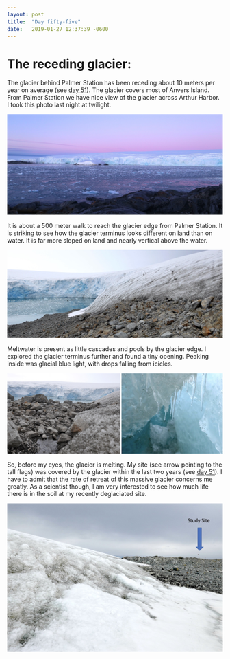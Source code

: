 ```yaml
---
layout: post
title:  "Day fifty-five"
date:   2019-01-27 12:37:39 -0600
---
```

# The receding glacier: 
The glacier behind Palmer Station has been receding about 10 meters per year on average (see [day 51](https://natasjavgestel.github.io/blog/2019/01/23/day-fiftyone)). The glacier covers most of Anvers Island. From Palmer Station we have nice view of the glacier across Arthur Harbor. I took this photo last night at twilight.  

![Marr Ice Piedmont across Arthur Harbor](/assets/blog_photos/190127/Glacier_Jan26.jpg)

It is about a 500 meter walk to reach the glacier edge from Palmer Station. It is striking to see how the glacier terminus looks different on land than on water. It is far more sloped on land and nearly vertical above the water. 

![Marr Ice Piedmont terminus land and water](/assets/blog_photos/190127/Glacier_edge.jpg)

Meltwater is present as little cascades and pools by the glacier edge. I explored the glacier terminus further and found a tiny opening. Peaking inside was glacial blue light, with drops falling from icicles.

![Melting of glacier](/assets/blog_photos/190127/Melting.jpg)

So, before my eyes, the glacier is melting. My site (see arrow pointing to the tall flags) was covered by the glacier within the last two years (see [day 51](https://natasjavgestel.github.io/blog/2019/01/23/day-fiftyone)). I have to admit that the rate of retreat of this massive glacier concerns me greatly. As a scientist though, I am very interested to see how much life there is in the soil at my recently deglaciated site.

![Site by glacier Jan 27](/assets/blog_photos/190127/Study_site.jpg)

